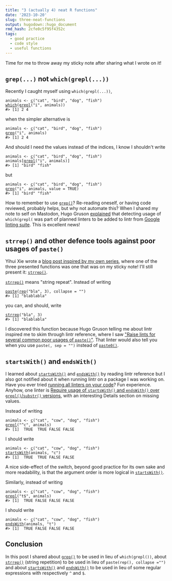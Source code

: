 ```yaml
---
title: "3 (actually 4) neat R functions"
date: '2023-10-20'
slug: three-neat-functions
output: hugodown::hugo_document
rmd_hash: 2cfe0c5f95f4352c
tags:
  - good practice
  - code style
  - useful functions
---
```


Time for me to throw away my sticky note after sharing what I wrote on it!

## `grep(...)` not `which(grepl(...))`

Recently I caught myself using `which(grepl(...))`,

<div class="highlight">

<pre class='chroma'><code class='language-r' data-lang='r'><span><span class='nv'>animals</span> <span class='o'>&lt;-</span> <span class='nf'><a href='https://rdrr.io/r/base/c.html'>c</a></span><span class='o'>(</span><span class='s'>"cat"</span>, <span class='s'>"bird"</span>, <span class='s'>"dog"</span>, <span class='s'>"fish"</span><span class='o'>)</span></span>
<span><span class='nf'><a href='https://rdrr.io/r/base/which.html'>which</a></span><span class='o'>(</span><span class='nf'><a href='https://rdrr.io/r/base/grep.html'>grepl</a></span><span class='o'>(</span><span class='s'>"i"</span>, <span class='nv'>animals</span><span class='o'>)</span><span class='o'>)</span></span>
<span><span class='c'>#&gt; [1] 2 4</span></span>
<span></span></code></pre>

</div>

when the simpler alternative is

<div class="highlight">

<pre class='chroma'><code class='language-r' data-lang='r'><span><span class='nv'>animals</span> <span class='o'>&lt;-</span> <span class='nf'><a href='https://rdrr.io/r/base/c.html'>c</a></span><span class='o'>(</span><span class='s'>"cat"</span>, <span class='s'>"bird"</span>, <span class='s'>"dog"</span>, <span class='s'>"fish"</span><span class='o'>)</span></span>
<span><span class='nf'><a href='https://rdrr.io/r/base/grep.html'>grep</a></span><span class='o'>(</span><span class='s'>"i"</span>, <span class='nv'>animals</span><span class='o'>)</span></span>
<span><span class='c'>#&gt; [1] 2 4</span></span>
<span></span></code></pre>

</div>

And should I need the values instead of the indices, I know I shouldn't write

<div class="highlight">

<pre class='chroma'><code class='language-r' data-lang='r'><span><span class='nv'>animals</span> <span class='o'>&lt;-</span> <span class='nf'><a href='https://rdrr.io/r/base/c.html'>c</a></span><span class='o'>(</span><span class='s'>"cat"</span>, <span class='s'>"bird"</span>, <span class='s'>"dog"</span>, <span class='s'>"fish"</span><span class='o'>)</span></span>
<span><span class='nv'>animals</span><span class='o'>[</span><span class='nf'><a href='https://rdrr.io/r/base/grep.html'>grepl</a></span><span class='o'>(</span><span class='s'>"i"</span>, <span class='nv'>animals</span><span class='o'>)</span><span class='o'>]</span></span>
<span><span class='c'>#&gt; [1] "bird" "fish"</span></span>
<span></span></code></pre>

</div>

but

<div class="highlight">

<pre class='chroma'><code class='language-r' data-lang='r'><span><span class='nv'>animals</span> <span class='o'>&lt;-</span> <span class='nf'><a href='https://rdrr.io/r/base/c.html'>c</a></span><span class='o'>(</span><span class='s'>"cat"</span>, <span class='s'>"bird"</span>, <span class='s'>"dog"</span>, <span class='s'>"fish"</span><span class='o'>)</span></span>
<span><span class='nf'><a href='https://rdrr.io/r/base/grep.html'>grep</a></span><span class='o'>(</span><span class='s'>"i"</span>, <span class='nv'>animals</span>, value <span class='o'>=</span> <span class='kc'>TRUE</span><span class='o'>)</span></span>
<span><span class='c'>#&gt; [1] "bird" "fish"</span></span>
<span></span></code></pre>

</div>

How to remember to use [`grep()`](https://rdrr.io/r/base/grep.html)? Re-reading oneself, or having code reviewed, probably helps, but why not automate this? When I shared my note to self on Mastodon, Hugo Gruson [explained](https://mastodon.social/deck/@grusonh/111181373365621067) that detecting usage of `which(grepl(` was part of planned linters to be added to lintr from [Google linting suite](https://github.com/r-lib/lintr/issues/884). This is excellent news!

## `strrep()` and other defence tools against poor usages of `paste()`

Yihui Xie wrote a [blog post inspired by my own series](https://yihui.org/en/2023/10/three-functions/), where one of the three presented functions was one that was on my sticky note! I'll still present it: [`strrep()`](https://rdrr.io/r/base/strrep.html).

[`strrep()`](https://rdrr.io/r/base/strrep.html) means "string repeat". Instead of writing

<div class="highlight">

<pre class='chroma'><code class='language-r' data-lang='r'><span><span class='nf'><a href='https://rdrr.io/r/base/paste.html'>paste</a></span><span class='o'>(</span><span class='nf'><a href='https://rdrr.io/r/base/rep.html'>rep</a></span><span class='o'>(</span><span class='s'>"bla"</span>, <span class='m'>3</span><span class='o'>)</span>, collapse <span class='o'>=</span> <span class='s'>""</span><span class='o'>)</span></span>
<span><span class='c'>#&gt; [1] "blablabla"</span></span>
<span></span></code></pre>

</div>

you can, and should, write

<div class="highlight">

<pre class='chroma'><code class='language-r' data-lang='r'><span><span class='nf'><a href='https://rdrr.io/r/base/strrep.html'>strrep</a></span><span class='o'>(</span><span class='s'>"bla"</span>, <span class='m'>3</span><span class='o'>)</span></span>
<span><span class='c'>#&gt; [1] "blablabla"</span></span>
<span></span></code></pre>

</div>

I discovered this function because Hugo Gruson telling me about lintr inspired me to skim through lintr reference, where I saw ["Raise lints for several common poor usages of `paste()`"](https://lintr.r-lib.org/reference/paste_linter.html). That linter would also tell you when you use `paste(, sep = "")` instead of [`paste0()`](https://rdrr.io/r/base/paste.html).

## `startsWith()` and `endsWith()`

I learned about [`startsWith()`](https://rdrr.io/r/base/startsWith.html) and [`endsWith()`](https://rdrr.io/r/base/startsWith.html) by reading lintr reference but I also got notified about it when running lintr on a package I was working on. Have you ever tried [running all linters on your code](https://github.com/r-lib/lintr/issues/1482#issuecomment-1198590483)? Fun experience. Anyhow, one linter is [Require usage of `startsWith()` and `endsWith()` over `grepl()`/`substr()` versions](https://lintr.r-lib.org/reference/string_boundary_linter.html), with an interesting Details section on missing values.

Instead of writing

<div class="highlight">

<pre class='chroma'><code class='language-r' data-lang='r'><span><span class='nv'>animals</span> <span class='o'>&lt;-</span> <span class='nf'><a href='https://rdrr.io/r/base/c.html'>c</a></span><span class='o'>(</span><span class='s'>"cat"</span>, <span class='s'>"cow"</span>, <span class='s'>"dog"</span>, <span class='s'>"fish"</span><span class='o'>)</span></span>
<span><span class='nf'><a href='https://rdrr.io/r/base/grep.html'>grepl</a></span><span class='o'>(</span><span class='s'>"^c"</span>, <span class='nv'>animals</span><span class='o'>)</span></span>
<span><span class='c'>#&gt; [1]  TRUE  TRUE FALSE FALSE</span></span>
<span></span></code></pre>

</div>

I should write

<div class="highlight">

<pre class='chroma'><code class='language-r' data-lang='r'><span><span class='nv'>animals</span> <span class='o'>&lt;-</span> <span class='nf'><a href='https://rdrr.io/r/base/c.html'>c</a></span><span class='o'>(</span><span class='s'>"cat"</span>, <span class='s'>"cow"</span>, <span class='s'>"dog"</span>, <span class='s'>"fish"</span><span class='o'>)</span></span>
<span><span class='nf'><a href='https://rdrr.io/r/base/startsWith.html'>startsWith</a></span><span class='o'>(</span><span class='nv'>animals</span>, <span class='s'>"c"</span><span class='o'>)</span></span>
<span><span class='c'>#&gt; [1]  TRUE  TRUE FALSE FALSE</span></span>
<span></span></code></pre>

</div>

A nice side-effect of the switch, beyond good practice for its own sake and more readability, is that the argument order is more logical in [`startsWith()`](https://rdrr.io/r/base/startsWith.html).

Similarly, instead of writing

<div class="highlight">

<pre class='chroma'><code class='language-r' data-lang='r'><span><span class='nv'>animals</span> <span class='o'>&lt;-</span> <span class='nf'><a href='https://rdrr.io/r/base/c.html'>c</a></span><span class='o'>(</span><span class='s'>"cat"</span>, <span class='s'>"cow"</span>, <span class='s'>"dog"</span>, <span class='s'>"fish"</span><span class='o'>)</span></span>
<span><span class='nf'><a href='https://rdrr.io/r/base/grep.html'>grepl</a></span><span class='o'>(</span><span class='s'>"t$"</span>, <span class='nv'>animals</span><span class='o'>)</span></span>
<span><span class='c'>#&gt; [1]  TRUE FALSE FALSE FALSE</span></span>
<span></span></code></pre>

</div>

I should write

<div class="highlight">

<pre class='chroma'><code class='language-r' data-lang='r'><span><span class='nv'>animals</span> <span class='o'>&lt;-</span> <span class='nf'><a href='https://rdrr.io/r/base/c.html'>c</a></span><span class='o'>(</span><span class='s'>"cat"</span>, <span class='s'>"cow"</span>, <span class='s'>"dog"</span>, <span class='s'>"fish"</span><span class='o'>)</span></span>
<span><span class='nf'><a href='https://rdrr.io/r/base/startsWith.html'>endsWith</a></span><span class='o'>(</span><span class='nv'>animals</span>, <span class='s'>"t"</span><span class='o'>)</span></span>
<span><span class='c'>#&gt; [1]  TRUE FALSE FALSE FALSE</span></span>
<span></span></code></pre>

</div>

## Conclusion

In this post I shared about [`grep()`](https://rdrr.io/r/base/grep.html) to be used in lieu of `which(grepl())`, about [`strrep()`](https://rdrr.io/r/base/strrep.html) (string repetition) to be used in lieu of `paste(rep(), collapse ="")` and about [`startsWith()`](https://rdrr.io/r/base/startsWith.html) and [`endsWith()`](https://rdrr.io/r/base/startsWith.html) to be used in lieu of some regular expressions with respectively `^` and `$`.


